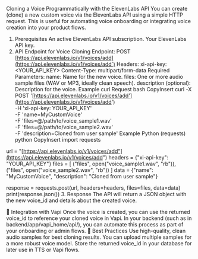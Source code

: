 Cloning a Voice Programmatically with the ElevenLabs API
You can create (clone) a new custom voice via the ElevenLabs API using a simple HTTP request. This is useful for automating voice onboarding or integrating voice creation into your product flows.

1. Prerequisites
   An active ElevenLabs API subscription.
   Your ElevenLabs API key.
2. API Endpoint for Voice Cloning
   Endpoint:
   POST [https://api.elevenlabs.io/v1/voices/add](https://api.elevenlabs.io/v1/voices/add`)
   Headers:
   xi-api-key: <YOUR_API_KEY>
   Content-Type: multipart/form-data
   Required Parameters:
   name: Name for the new voice.
   files: One or more audio sample files (WAV or MP3, ideally clean speech).
   description (optional): Description for the voice.
   Example curl Request
   bash
   CopyInsert
   curl -X POST '[https://api.elevenlabs.io/v1/voices/add'](https://api.elevenlabs.io/v1/voices/add') \
    -H 'xi-api-key: YOUR_API_KEY' \
    -F 'name=MyCustomVoice' \
    -F 'files=@/path/to/voice_sample1.wav' \
    -F 'files=@/path/to/voice_sample2.wav' \
    -F 'description=Cloned from user sample'
   Example Python (requests)
   python
   CopyInsert
   import requests

url = "[https://api.elevenlabs.io/v1/voices/add"](https://api.elevenlabs.io/v1/voices/add")
headers = {"xi-api-key": "YOUR_API_KEY"}
files = [
("files", open("voice_sample1.wav", "rb")),
("files", open("voice_sample2.wav", "rb"))
]
data = {"name": "MyCustomVoice", "description": "Cloned from user sample"}

response = requests.post(url, headers=headers, files=files, data=data)
print(response.json()) 3. Response
The API will return a JSON object with the new voice_id and details about the created voice.

🔗 Integration with Vapi
Once the voice is created, you can use the returned voice_id to reference your cloned voice in Vapi.
In your backend (such as in backend/app/vapi_home/api/), you can automate this process as part of your onboarding or admin flows.
📝 Best Practices
Use high-quality, clean audio samples for best cloning results.
You can upload multiple samples for a more robust voice model.
Store the returned voice_id in your database for later use in TTS or Vapi flows.
